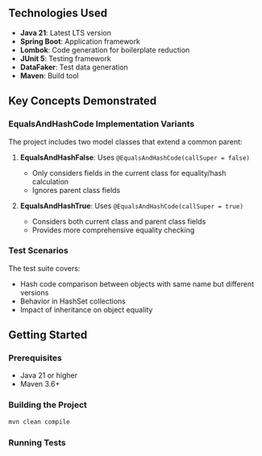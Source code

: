 
## Technologies Used

- **Java 21**: Latest LTS version
- **Spring Boot**: Application framework
- **Lombok**: Code generation for boilerplate reduction
- **JUnit 5**: Testing framework
- **DataFaker**: Test data generation
- **Maven**: Build tool

## Key Concepts Demonstrated

### EqualsAndHashCode Implementation Variants

The project includes two model classes that extend a common parent:

1. **EqualsAndHashFalse**: Uses `@EqualsAndHashCode(callSuper = false)`
    - Only considers fields in the current class for equality/hash calculation
    - Ignores parent class fields

2. **EqualsAndHashTrue**: Uses `@EqualsAndHashCode(callSuper = true)`
    - Considers both current class and parent class fields
    - Provides more comprehensive equality checking

### Test Scenarios

The test suite covers:
- Hash code comparison between objects with same name but different versions
- Behavior in HashSet collections
- Impact of inheritance on object equality

## Getting Started

### Prerequisites

- Java 21 or higher
- Maven 3.6+

### Building the Project

```bash
mvn clean compile
```

### Running Tests
